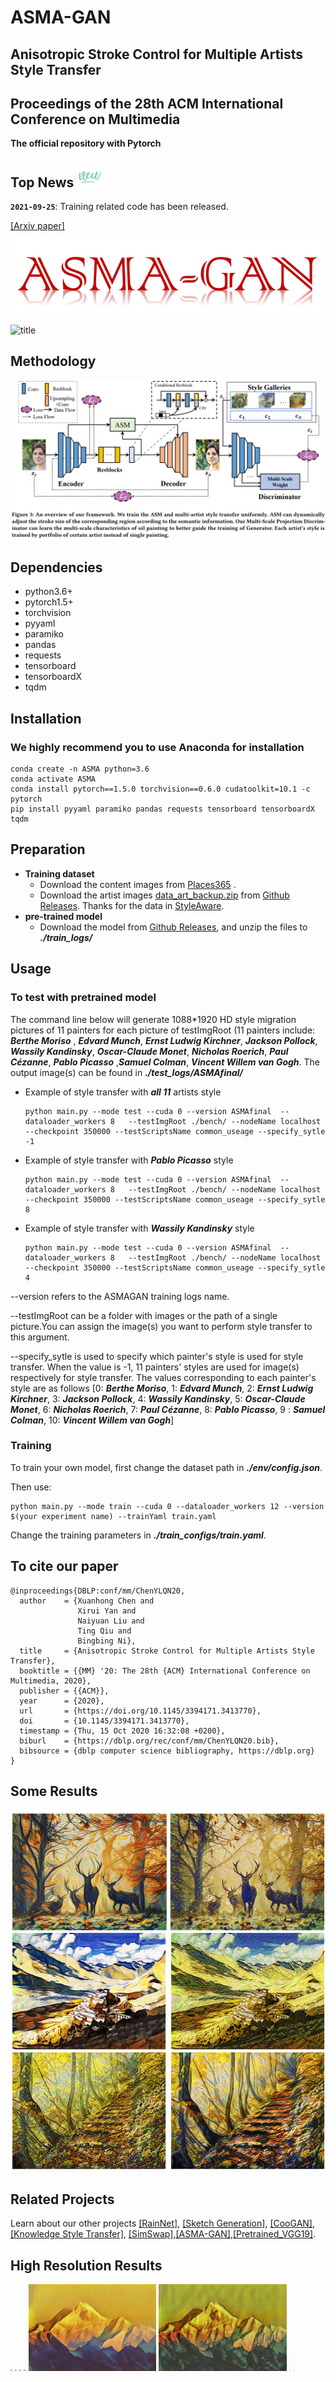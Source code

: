 # ASMA-GAN
## Anisotropic Stroke Control for Multiple Artists Style Transfer
## Proceedings of the 28th ACM International Conference on Multimedia
**The official repository with Pytorch**

## Top News <img width=8% src="./doc/img/new.gif"/>

**`2021-09-25`**: Training related code has been released.

[[Arxiv paper]](https://arxiv.org/abs/2010.08175)

![logo](/doc/img/logo.png)

![title](/doc/img/title.png)





## Methodology
![Framework](/doc/img/framework.png)


## Dependencies
- python3.6+
- pytorch1.5+
- torchvision
- pyyaml 
- paramiko 
- pandas 
- requests 
- tensorboard 
- tensorboardX 
- tqdm

## Installation
### We highly recommend you to use Anaconda for installation
```
conda create -n ASMA python=3.6
conda activate ASMA
conda install pytorch==1.5.0 torchvision==0.6.0 cudatoolkit=10.1 -c pytorch
pip install pyyaml paramiko pandas requests tensorboard tensorboardX tqdm
```

## Preparation
- **Training dataset**
    - Download the content images from [Places365](<http://data.csail.mit.edu/places/places365/train_large_places365standard.tar>) .
    - Download the artist images [data_art_backup.zip](https://github.com/neuralchen/ASMAGAN/releases/download/v.1.1/data_art_backup.zip)  from  [Github Releases](https://github.com/neuralchen/ASMAGAN/releases/download/v.1.0/ASMAfinal.zip). Thanks for the data in [StyleAware](<https://github.com/CompVis/adaptive-style-transfer> ).
- **pre-trained model**
    - Download the model from [Github Releases](https://github.com/neuralchen/ASMAGAN/releases/download/v.1.0/ASMAfinal.zip), and unzip the files to ***./train_logs/***


## Usage
### To test with pretrained model
The command line below will generate 1088*1920 HD style migration pictures of 11 painters for each picture of testImgRoot (11 painters include: ***Berthe Moriso*** , ***Edvard Munch***, ***Ernst Ludwig Kirchner***, ***Jackson Pollock***, ***Wassily Kandinsky***, ***Oscar-Claude Monet***, ***Nicholas Roerich***, ***Paul Cézanne***, ***Pablo Picasso*** ,***Samuel Colman***, ***Vincent Willem van Gogh***. The output image(s) can be found in ***./test_logs/ASMAfinal/***
- Example of style transfer with  ***all 11*** artists style 
    ```console
    python main.py --mode test --cuda 0 --version ASMAfinal  --dataloader_workers 8   --testImgRoot ./bench/ --nodeName localhost --checkpoint 350000 --testScriptsName common_useage --specify_sytle -1 
    ```

- Example of style transfer with  ***Pablo Picasso*** style 

    ```console
    python main.py --mode test --cuda 0 --version ASMAfinal  --dataloader_workers 8   --testImgRoot ./bench/ --nodeName localhost --checkpoint 350000 --testScriptsName common_useage --specify_sytle 8 
    ```

- Example of style transfer with  ***Wassily Kandinsky*** style 

    ```console
    python main.py --mode test --cuda 0 --version ASMAfinal  --dataloader_workers 8   --testImgRoot ./bench/ --nodeName localhost --checkpoint 350000 --testScriptsName common_useage --specify_sytle 4
    ```

--version refers to the ASMAGAN training logs name.

--testImgRoot can be a folder with images or the path of a single picture.You can assign the image(s) you want to perform style transfer to this argument.

--specify_sytle is used to specify which painter's style is used for style transfer. When the value is -1, 11 painters' styles are used for image(s) respectively for style transfer. The values corresponding to each painter's style are as follows
[0: ***Berthe Moriso***, 1: ***Edvard Munch***, 2: ***Ernst Ludwig Kirchner***, 3: ***Jackson Pollock***, 4: ***Wassily Kandinsky***, 5: ***Oscar-Claude Monet***, 6: ***Nicholas Roerich***, 7: ***Paul Cézanne***, 8: ***Pablo Picasso***, 9 : ***Samuel Colman***, 10: ***Vincent Willem van Gogh***]

### Training
To train your own model, first change the dataset path in  ***./env/config.json***.

Then use:

```console
python main.py --mode train --cuda 0 --dataloader_workers 12 --version $(your experiment name) --trainYaml train.yaml
```

Change the training parameters in ***./train_configs/train.yaml***.

## To cite our paper

```
@inproceedings{DBLP:conf/mm/ChenYLQN20,
  author    = {Xuanhong Chen and
               Xirui Yan and
               Naiyuan Liu and
               Ting Qiu and
               Bingbing Ni},
  title     = {Anisotropic Stroke Control for Multiple Artists Style Transfer},
  booktitle = {{MM} '20: The 28th {ACM} International Conference on Multimedia, 2020},
  publisher = {{ACM}},
  year      = {2020},
  url       = {https://doi.org/10.1145/3394171.3413770},
  doi       = {10.1145/3394171.3413770},
  timestamp = {Thu, 15 Oct 2020 16:32:08 +0200},
  biburl    = {https://dblp.org/rec/conf/mm/ChenYLQN20.bib},
  bibsource = {dblp computer science bibliography, https://dblp.org}
}
```

## Some Results
![Results1](/doc/img/total.png)

## Related Projects
Learn about our other projects [[RainNet]](https://neuralchen.github.io/RainNet), [[Sketch Generation]](https://github.com/TZYSJTU/Sketch-Generation-with-Drawing-Process-Guided-by-Vector-Flow-and-Grayscale), [[CooGAN]](https://github.com/neuralchen/CooGAN), [[Knowledge Style Transfer]](https://github.com/AceSix/Knowledge_Transfer), [[SimSwap]](https://github.com/neuralchen/SimSwap),[[ASMA-GAN]](https://github.com/neuralchen/ASMAGAN),[[Pretrained_VGG19]](https://github.com/neuralchen/Pretrained_VGG19).

## High Resolution Results

<img src="./doc/img/7.png"  style="zoom: 20%;"/>
<img src="./doc/img/8.png"  style="zoom: 20%;"/>

<img src="./doc/img/9.png"  style="zoom: 20%;"/>
<img src="./doc/img/10.png"  style="zoom: 20%;"/>

<img src="./doc/img/11.png"  style="zoom: 20%;"/>
<img src="./doc/img/12.png"  style="zoom: 20%;"/>

<img src="./doc/img/13.png"  style="zoom: 12%;"/>
<img src="./doc/img/14.png"  style="zoom: 12%;"/>
